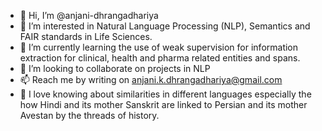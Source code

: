 - 👋 Hi, I’m @anjani-dhrangadhariya
- 👀 I’m interested in Natural Language Processing (NLP), Semantics and FAIR standards in Life Sciences.
- 🌱 I’m currently learning the use of weak supervision for information extraction for clinical, health and pharma related entities and spans.
- 💞️ I’m looking to collaborate on projects in NLP
- 📫 Reach me by writing on anjani.k.dhrangadhariya@gmail.com
- 💪 I love knowing about similarities in different languages especially the how Hindi and its mother Sanskrit are linked to Persian and its mother Avestan by the threads of history.

<!---
anjani-dhrangadhariya/anjani-dhrangadhariya is a ✨ special ✨ repository because its `README.md` (this file) appears on your GitHub profile.
You can click the Preview link to take a look at your changes.
--->
